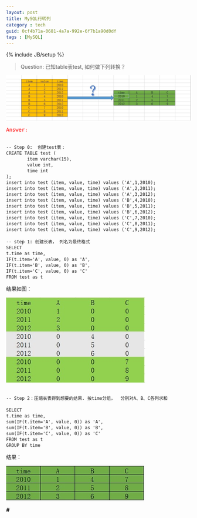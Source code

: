 ```yaml
---
layout: post
title: MySQL行转列
category : tech
guid: 0cf4b71a-0681-4a7a-992e-6f7b1a90d0df
tags : [MySQL]
---
```

{% include JB/setup %}

> Question: 已知table表test, 如何做下列转换？   

![mysql-row-col-question](/assets/images/mysql/mysql-row-col-question.jpg)

<font color="red"><pre>Answer:</pre></font>  

<pre><code class="MySQL">
-- Step 0:  创建test表：
CREATE TABLE test (
        item varchar(15),
        value int,
        time int
);
insert into test (item, value, time) values ('A',1,2010);
insert into test (item, value, time) values ('A',2,2011);
insert into test (item, value, time) values ('A',3,2012);
insert into test (item, value, time) values ('B',4,2010);
insert into test (item, value, time) values ('B',5,2011);
insert into test (item, value, time) values ('B',6,2012);
insert into test (item, value, time) values ('C',7,2010);
insert into test (item, value, time) values ('C',8,2011);
insert into test (item, value, time) values ('C',9,2012);

-- step 1: 创建长表， 列名为最终格式
SELECT 
t.time as time, 
IF(t.item='A', value, 0) as 'A', 
IF(t.item='B', value, 0) as 'B', 
IF(t.item='C', value, 0) as 'C' 
FROM test as t 
</code></pre>

结果如图：  

![mysql-row-col-step1](/assets/images/mysql/mysql-row-col-step1.jpg)


<pre><code class="MySQL">
-- Step 2：压缩长表得到想要的结果. 按time分组，  分别对A、B、C各列求和
 
SELECT 
t.time as time, 
sum(IF(t.item='A', value, 0)) as 'A', 
sum(IF(t.item='B', value, 0)) as 'B', 
sum(IF(t.item='C', value, 0)) as 'C' 
FROM test as t 
GROUP BY time
</code></pre>

结果： 

![mysql-row-col-result](/assets/images/mysql/mysql-row-col-result.jpg)

***#***